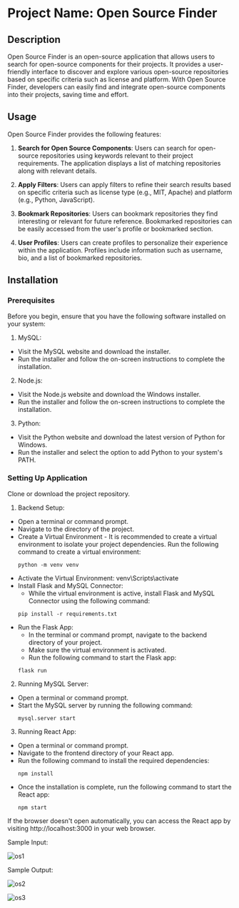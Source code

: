 # Project Name: Open Source Finder

## Description

Open Source Finder is an open-source application that allows users to search for open-source components for their projects. It provides a user-friendly interface to discover and explore various open-source repositories based on specific criteria such as license and platform. With Open Source Finder, developers can easily find and integrate open-source components into their projects, saving time and effort.

## Usage

Open Source Finder provides the following features:

1. **Search for Open Source Components**: Users can search for open-source repositories using keywords relevant to their project requirements. The application displays a list of matching repositories along with relevant details.

2. **Apply Filters**: Users can apply filters to refine their search results based on specific criteria such as license type (e.g., MIT, Apache) and platform (e.g., Python, JavaScript).

3. **Bookmark Repositories**: Users can bookmark repositories they find interesting or relevant for future reference. Bookmarked repositories can be easily accessed from the user's profile or bookmarked section.

4. **User Profiles**: Users can create profiles to personalize their experience within the application. Profiles include information such as username, bio, and a list of bookmarked repositories.

## Installation

### Prerequisites

Before you begin, ensure that you have the following software installed on your system:

1. MySQL:

- Visit the MySQL website and download the installer.
- Run the installer and follow the on-screen instructions to complete the installation.

2. Node.js:

- Visit the Node.js website and download the Windows installer.
- Run the installer and follow the on-screen instructions to complete the installation.

3. Python:

- Visit the Python website and download the latest version of Python for Windows.
- Run the installer and select the option to add Python to your system's PATH.

### Setting Up Application

Clone or download the project repository.

1. Backend Setup:

- Open a terminal or command prompt.
- Navigate to the directory of the project.
- Create a Virtual Environment - It is recommended to create a virtual environment to isolate your project dependencies. Run the following command to create a virtual environment:  
  ```
  python -m venv venv
  ```
- Activate the Virtual Environment:
  venv\Scripts\activate
- Install Flask and MySQL Connector:
  - While the virtual environment is active, install Flask and MySQL Connector using the following command:  
  ```
  pip install -r requirements.txt
  ```
- Run the Flask App:
  - In the terminal or command prompt, navigate to the backend directory of your project.
  - Make sure the virtual environment is activated.
  - Run the following command to start the Flask app:  
  ```
  flask run
  ```

2. Running MySQL Server:

- Open a terminal or command prompt.
- Start the MySQL server by running the following command:  
  ```
  mysql.server start
  ```

3. Running React App:

- Open a terminal or command prompt.
- Navigate to the frontend directory of your React app.
- Run the following command to install the required dependencies:  
  ```
  npm install
  ```
- Once the installation is complete, run the following command to start the React app:  
  ```
  npm start
  ```

If the browser doesn't open automatically, you can access the React app by visiting http://localhost:3000 in your web browser.


Sample Input:

![os1](https://github.com/kshama7/hpe_open-_source_selector/assets/75107843/d0c20a89-c585-47aa-bcb4-6e589f2ae5d5)

Sample Output:

![os2](https://github.com/kshama7/hpe_open-_source_selector/assets/75107843/3a49df73-8483-4e59-a19b-9fafd95f5cae)

![os3](https://github.com/kshama7/hpe_open-_source_selector/assets/75107843/fba10bbd-d38f-4460-95d9-ff5d9e41340d)




